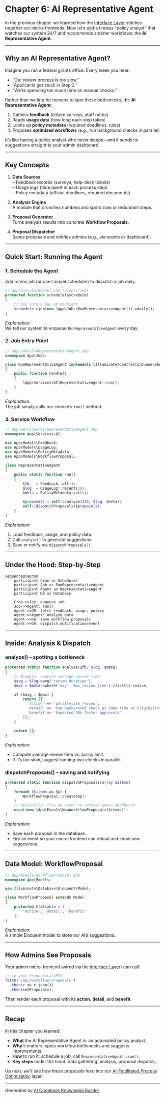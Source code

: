 # Chapter 6: AI Representative Agent

In the previous chapter we learned how the [Interface Layer](05_interface_layer_.md) stitches together our micro-frontends. Now let’s add a tireless “policy analyst” that watches our system 24/7 and recommends smarter workflows: the **AI Representative Agent**.

---

## Why an AI Representative Agent?

Imagine you run a federal grants office. Every week you hear:

- “Our review process is too slow.”  
- “Applicants get stuck in Step 3.”  
- “We’re spending too much time on manual checks.”

Rather than waiting for humans to spot these bottlenecks, the **AI Representative Agent**:

1. Gathers **feedback** (citizen surveys, staff notes)  
2. Reads **usage data** (how long each step takes)  
3. Looks up **policy metadata** (required deadlines, rules)  
4. Proposes **optimized workflows** (e.g., run background checks in parallel)

It’s like having a policy analyst who never sleeps—and it sends its suggestions straight to your admin dashboard.

---

## Key Concepts

1. **Data Sources**  
   – Feedback records (surveys, help-desk tickets)  
   – Usage logs (time spent in each process step)  
   – Policy metadata (official deadlines, required documents)

2. **Analysis Engine**  
   A module that crunches numbers and spots slow or redundant steps.

3. **Proposal Generator**  
   Turns analysis results into concrete **Workflow Proposals**.

4. **Proposal Dispatcher**  
   Saves proposals and notifies admins (e.g., via events or dashboard).

---

## Quick Start: Running the Agent

### 1. Schedule the Agent

Add a cron job (or use Laravel scheduler) to dispatch a job daily:

```php
// app/Console/Kernel.php (simplified)
protected function schedule($schedule)
{
    // Run once a day at midnight
    $schedule->job(new \App\Jobs\RunRepresentativeAgent())->daily();
}
```

*Explanation:*  
We tell our system to enqueue `RunRepresentativeAgent` every day.

### 2. Job Entry Point

```php
// app/Jobs/RunRepresentativeAgent.php
namespace App\Jobs;

class RunRepresentativeAgent implements \Illuminate\Contracts\Queue\ShouldQueue
{
    public function handle()
    {
        \App\Services\AI\RepresentativeAgent::run();
    }
}
```

*Explanation:*  
The job simply calls our service’s `run()` method.

### 3. Service Workflow

```php
// app/Services/AI/RepresentativeAgent.php
namespace App\Services\AI;

use App\Models\Feedback;
use App\Models\UsageLog;
use App\Models\PolicyMetadata;
use App\Models\WorkflowProposal;

class RepresentativeAgent
{
    public static function run()
    {
        $fb   = Feedback::all();
        $log  = UsageLog::recent(30);
        $meta = PolicyMetadata::all();

        $proposals = self::analyze($fb, $log, $meta);
        self::dispatchProposals($proposals);
    }
}
```

*Explanation:*  
1. Load feedback, usage, and policy data.  
2. Call `analyze()` to generate suggestions.  
3. Save or notify via `dispatchProposals()`.

---

## Under the Hood: Step-by-Step

```mermaid
sequenceDiagram
    participant Cron as Scheduler
    participant Job as RunRepresentativeAgent
    participant Agent as RepresentativeAgent
    participant DB as Database

    Cron->>Job: enqueue job
    Job->>Agent: run()
    Agent->>DB: fetch feedback, usage, policy
    Agent->>Agent: analyze data
    Agent->>DB: save workflow proposals
    Agent->>DB: dispatch notification/event
```

---

## Inside: Analysis & Dispatch

### analyze() – spotting a bottleneck

```php
protected static function analyze($fb, $log, $meta)
{
    // Example: compute average review time
    $avg = $log->avg('review_duration');
    $max = $meta->where('key','max_review_time')->first()->value;

    if ($avg > $max) {
        return [[
          'action' => 'parallelize_review',
          'detail' => 'Run background check at same time as eligibility check.',
          'benefit'=> 'Expected 30% faster approvals'
        ]];
    }

    return [];
}
```

*Explanation:*  
- Compute average review time vs. policy limit.  
- If it’s too slow, suggest running two checks in parallel.

### dispatchProposals() – saving and notifying

```php
protected static function dispatchProposals(array $items)
{
    foreach ($items as $p) {
        WorkflowProposal::create($p);
    }
    // Optionally: fire an event to refresh admin dashboard
    event(new \App\Events\NewWorkflowProposals($items));
}
```

*Explanation:*  
- Save each proposal in the database.  
- Fire an event so your micro-frontend can reload and show new suggestions.

---

## Data Model: WorkflowProposal

```php
// app/Models/WorkflowProposal.php
namespace App\Models;

use Illuminate\Database\Eloquent\Model;

class WorkflowProposal extends Model
{
    protected $fillable = [
        'action', 'detail', 'benefit'
    ];
}
```

*Explanation:*  
A simple Eloquent model to store our AI’s suggestions.

---

## How Admins See Proposals

Your admin micro-frontend (wired via the [Interface Layer](05_interface_layer_.md)) can call:

```js
// in your ProposalListMFE
fetch('/api/workflow-proposals')
  .then(r => r.json())
  .then(setProposals);
```

Then render each proposal with its **action**, **detail**, and **benefit**.

---

## Recap

In this chapter you learned:

- **What** the AI Representative Agent is: an automated policy analyst.  
- **Why** it matters: spots workflow bottlenecks and suggests improvements.  
- **How** to run it: schedule a job, call `RepresentativeAgent::run()`.  
- **Key steps** under the hood: data gathering, analysis, proposal dispatch.  

Up next, we’ll see how these proposals feed into our [AI-Facilitated Process Optimization](07_ai_facilitated_process_optimization_.md) layer.

---

Generated by [AI Codebase Knowledge Builder](https://github.com/The-Pocket/Tutorial-Codebase-Knowledge)